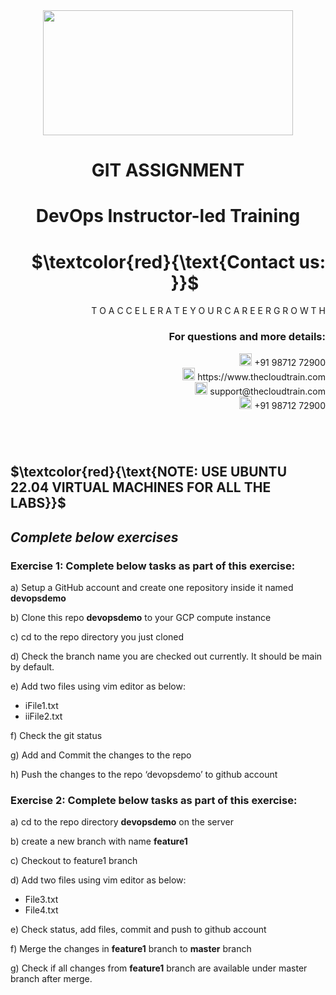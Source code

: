 <div align="center">
<img src=https://static.wixstatic.com/media/1c706c_a5df0ad56f894928bf858a74ba744b32~mv2.png/v1/fit/w_2500,h_1330,al_c/1c706c_a5df0ad56f894928bf858a74ba744b32~mv2.png width="400" height="200">
 </div>

# <div align="center"> GIT ASSIGNMENT </p>

# <div align="center"> DevOps Instructor-led Training </div>

# <div align="right"> $`\textcolor{red}{\text{Contact us: }}`$  &emsp;&emsp;&emsp;&emsp;&emsp;&emsp;&emsp; </div>

<div align="right"> T O A C C E L E R A T E Y O U R C A R E E R G R O W T H </div>

### <div align="right"> For questions and more details: </div>

<div align="right"> <img src=https://w7.pngwing.com/pngs/759/922/png-transparent-telephone-logo-iphone-telephone-call-smartphone-phone-electronics-text-trademark-thumbnail.png width="20" height="20"> +91 98712 72900 </div>

<div align="right"> <img src=https://pbs.twimg.com/profile_images/1450734615946219520/jmBHQRRa_400x400.jpg width="20" height="20"> https://www.thecloudtrain.com </div>

<div align="right"> <img src=https://icons.iconarchive.com/icons/martz90/circle/512/email-icon.png width="20" height="20"> support@thecloudtrain.com </div>

<div align="right"> <img src=https://png.pngtree.com/png-vector/20221018/ourmid/pngtree-whatsapp-icon-png-image_6315990.png width="20" height="20"> +91 98712 72900 </div>

#
</br>

## $`\textcolor{red}{\text{NOTE: USE UBUNTU 22.04 VIRTUAL MACHINES FOR ALL THE LABS}}`$

## _Complete below exercises_

### Exercise 1: Complete below tasks as part of this exercise:
a)	Setup a GitHub account and create one repository inside it named **devopsdemo**

b)	Clone this repo **devopsdemo** to your GCP compute instance

c)	cd to the repo directory you just cloned

d)	Check the branch name you are checked out currently. It should be main by default.

e)	Add two files using vim editor as below:
  - iFile1.txt  
  - iiFile2.txt
  
f)	Check the git status 

g)	Add and Commit the changes to the repo 

h)	Push the changes to the repo ‘devopsdemo’ to github account 

### Exercise 2: Complete below tasks as part of this exercise:
a)	cd to the repo directory **devopsdemo** on the server

b)	create a new branch with name **feature1**

c)	Checkout to feature1 branch

d)	Add two files using vim editor as below:
  - File3.txt
  - File4.txt

e)	Check status, add files, commit and push to github account

f)	Merge the changes in **feature1** branch to **master** branch

g)	Check if all changes from **feature1** branch are available under master branch after merge.
